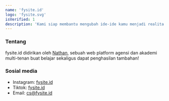 ```yaml
---
name: 'fysite.id'
logo: 'fysite.svg'
isVerified: 1
description: 'Kami siap membantu mengubah ide-ide kamu menjadi realita. #fromideatosite'
---
```


### Tentang
fysite.id didirikan oleh [Nathan](https://nathanl.vercel.app), sebuah web platform agensi dan akademi multi-tenan buat belajar sekaligus dapat penghasilan tambahan!

### Sosial media
- Instagram: [fysite.id](https://instagram.com/fysite.id)
- Tiktok: [fysite.id](https://tiktok.com/@fysite.id)
- Email: [cs@fysite.id](mailto:cs@fysite.id)